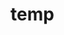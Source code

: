 # temp

































































































































































































































































































































































































































































































































































































































